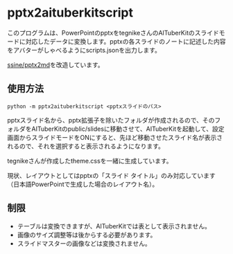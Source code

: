# pptx2aituberkitscript

このプログラムは、PowerPointのpptxをtegnikeさんのAITuberKitのスライドモードに対応したデータに変換します。pptxの各スライドのノートに記述した内容をアバターがしゃべるようにscripts.jsonを出力します。

[ssine/pptx2md](https://github.com/ssine/pptx2md)を改造しています。

## 使用方法
```
python -m pptx2aituberkitscript <pptxスライドのパス>
```

pptxスライド名から、pptx拡張子を除いたフォルダが作成されるので、そのフォルダをAITuberKitのpublic/slidesに移動させて、AITuberKitを起動して、設定画面からスライドモードをONにすると、先ほど移動させたスライド名が表示されるので、それを選択すると表示されるようになります。

tegnikeさんが作成したtheme.cssを一緒に生成しています。

現状、レイアウトとしてはpptxの「スライド タイトル」のみ対応しています（日本語PowerPointで生成した場合のレイアウト名）。

## 制限
* テーブルは変換できますが、AITuberKitでは表として表示されません。
* 画像のサイズ調整等は後からする必要があります。
* スライドマスターの画像などは変換されません。
